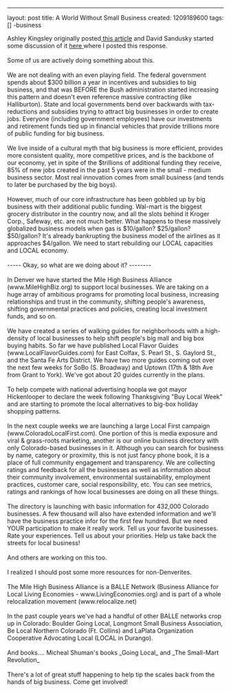 ---
layout: post
title: A World Without Small Business
created: 1209189600
tags: []
-business
<p>Ashley Kingsley originally posted<a href="http://ashleyslist.blogspirit.com/archive/2006/04/05/the-world-without-small-business.html"> this article</a> and David Sandusky started some discussion of it <a href="http://www.yourbrandplan.com/forum/business-needs-opportunities/644-world-without-small-business.html">here </a>where I posted this response.<br>
<br>
Some of us are actively doing something about this.<br>
<br>
We are not dealing with an even playing field. The federal government spends about $300 billion a year in incentives and subsidies to big business, and that was BEFORE the Bush administration started increasing this pattern and doesn't even reference massive contracting (like Halliburton). State and local governments bend over backwards with tax-reductions and subsidies trying to attract big businesses in order to create jobs. Everyone (including government employees) have our investments and retirement funds tied up in financial vehicles that provide trillions more of public funding for big business.<br>
<br>
We live inside of a cultural myth that big business is more efficient, provides more consistent quality, more competitive prices, and is the backbone of our economy, yet in spite of the $trillions of additional funding they receive, 85% of new jobs created in the past 5 years were in the small - medium business sector. Most real innovation comes from small business (and tends to later be purchased by the big boys).<br>
<br>
However, much of our core infrastructure has been gobbled up by big business with their additional public funding. Wal-mart is the biggest grocery distributor in the country now, and all the slots behind it Kroger Corp., Safeway, etc. are not much better. What happens to these massively globalized business models when gas is $10/gallon? $25/gallon? $50/gallon? It's already bankrupting the business model of the airlines as it approaches $4/gallon. We need to start rebuilding our LOCAL capacities and LOCAL economy.<br>
<br>
----- Okay, so what are we doing about it? --------<br>
<br>
In Denver we have started the Mile High Business Alliance (www.MileHighBiz.org) to support local businesses. We are taking on a huge array of ambitious programs for promoting local business, increasing relationships and trust in the community, shifting people's awareness, shifting governmental practices and policies, creating local investment funds, and so on.<br>
<br>
We have created a series of walking guides for neighborhoods with a high-density of local businesses to help shift people's big mall and big box buying habits. So far we have published Local Flavor Guides (www.LocalFlavorGuides.com) for East Colfax, S. Pearl St., S. Gaylord St., and the Santa Fe Arts District. We have two more guides coming out over the next few weeks for SoBo (S. Broadway) and Uptown (17th &amp; 18th Ave from Grant to York). We've got about 20 guides currently in the plans.<br>
<br>
To help compete with national advertising hoopla we got mayor Hickenlooper to declare the week following Thanksgiving "Buy Local Week" and are starting to promote the local alternatives to big-box holiday shopping patterns.<br>
<br>
In the next couple weeks we are launching a large Local First campaign (www.ColoradoLocalFirst.com). One portion of this is media exposure and viral &amp; grass-roots marketing, another is our online business directory with only Colorado-based businesses in it. Although you can search for business by name, category or proximity, this is not just fancy phone book, it is a place of full community engagement and transparency. We are collecting ratings and feedback for all the businesses as well as information about their community involvement, environmental sustainability, employment practices, customer care, social responsibility, etc. You can see metrics, ratings and rankings of how local businesses are doing on all these things.<br>
<br>
The directory is launching with basic information for 432,000 Colorado businesses. A few thousand will also have extended information and we'll have the business practice infor for the first few hundred. But we need YOUR participation to make it really work. Tell us your favorite businesses. Rate your experiences. Tell us about your priorities. Help us take back the streets for local business!<br>
<br>
And others are working on this too.<br>
<br>
I realized I should post some more resources for non-Denverites.<br>
<br>
The Mile High Business Alliance is a BALLE Network (Business Alliance for Local Living Economies - www.LivingEconomies.org) and is part of a whole relocalization movement (www.relocalize.net)<br>
<br>
In the past couple years we've had a handful of other BALLE networks crop up in Colorado: Boulder Going Local, Longmont Small Business Association, Be Local Northern Colorado (Ft. Collins) and LaPlata Organization Cooperative Advocating Local (LOCAL in Durango).<br>
<br>
And books.... Micheal Shuman's books _Going Local_ and _The Small-Mart Revolution_<br>
<br>
There's a lot of great stuff happening to help tip the scales back from the hands of big business. Come get involved!</p>
